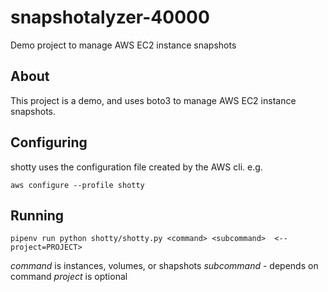 # snapshotalyzer-40000

Demo project to manage AWS EC2 instance snapshots

## About

This project is a demo, and uses boto3 to manage AWS EC2 instance snapshots.

## Configuring

shotty uses the configuration file created by the AWS cli. e.g. 

`aws configure --profile shotty`

## Running

`pipenv run python shotty/shotty.py <command> <subcommand> 
<--project=PROJECT>`

*command* is instances, volumes, or shapshots
*subcommand* - depends on command
*project* is optional
